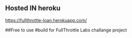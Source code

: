 
## Hosted IN heroku
https://fullthrottle-loan.herokuapp.com/

##Free to use
#build for 
FullThrottle Labs challange project